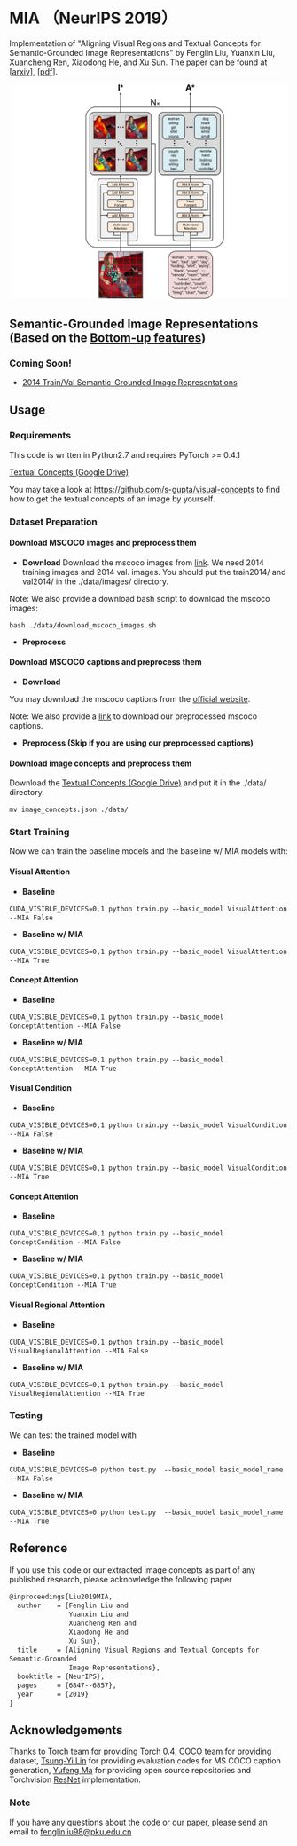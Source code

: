 # MIA （NeurIPS 2019）
Implementation of "Aligning Visual Regions and Textual Concepts for Semantic-Grounded Image Representations" by Fenglin Liu, Yuanxin Liu, Xuancheng Ren, Xiaodong He, and Xu Sun. The paper can be found at [[arxiv]](https://arxiv.org/abs/1905.06139),  [[pdf]](https://papers.nips.cc/paper/8909-aligning-visual-regions-and-textual-concepts-for-semantic-grounded-image-representations.pdf).

![Image text](https://github.com/fenglinliu98/MIA/blob/master/model.png)

## Semantic-Grounded Image Representations (Based on the  [Bottom-up features](https://github.com/peteanderson80/bottom-up-attention))
###  Coming Soon!
*  [2014 Train/Val Semantic-Grounded Image Representations](https://github.com/fenglinliu98/MIA)


## Usage

### Requirements
This code is written in Python2.7 and requires PyTorch >= 0.4.1

 [Textual Concepts (Google Drive)](https://drive.google.com/open?id=1jpSZbLXD1Ev3OC2t_NFFvxYo40UcnV7Q)
 
You may take a look at https://github.com/s-gupta/visual-concepts to find how to get the textual concepts of an image by yourself.

### Dataset Preparation
#### Download MSCOCO images and preprocess them
* **Download**
Download the mscoco images from  [link](http://mscoco.org/dataset/#download). We need 2014 training images and 2014 val. images. You should put the train2014/ and val2014/ in the ./data/images/ directory.

Note: We also provide a download bash script to download the mscoco images:
```
bash ./data/download_mscoco_images.sh
```

* **Preprocess**


#### Download MSCOCO captions and preprocess them
* **Download**

You may download the mscoco captions from the [official website](http://mscoco.org/dataset/#download).

Note: We also provide a [link](https://github.com/fenglinliu98/MIA) to download our preprocessed mscoco captions.

* **Preprocess (Skip if you are using our preprocessed captions)**

#### Download image concepts and preprocess them
Download the [Textual Concepts (Google Drive)](https://drive.google.com/open?id=1jpSZbLXD1Ev3OC2t_NFFvxYo40UcnV7Q) and put it in the ./data/ directory.
```
mv image_concepts.json ./data/
```

### Start Training
Now we can train the baseline models and the baseline w/ MIA models with: 

#### Visual Attention
* **Baseline**
```
CUDA_VISIBLE_DEVICES=0,1 python train.py --basic_model VisualAttention --MIA False
```
* **Baseline w/ MIA**
```
CUDA_VISIBLE_DEVICES=0,1 python train.py --basic_model VisualAttention --MIA True
```

#### Concept Attention
* **Baseline**
```
CUDA_VISIBLE_DEVICES=0,1 python train.py --basic_model ConceptAttention --MIA False
```
* **Baseline w/ MIA**
```
CUDA_VISIBLE_DEVICES=0,1 python train.py --basic_model ConceptAttention --MIA True
```

#### Visual Condition
* **Baseline**
```
CUDA_VISIBLE_DEVICES=0,1 python train.py --basic_model VisualCondition --MIA False
```
* **Baseline w/ MIA**
```
CUDA_VISIBLE_DEVICES=0,1 python train.py --basic_model VisualCondition --MIA True
```

#### Concept Attention
* **Baseline**
```
CUDA_VISIBLE_DEVICES=0,1 python train.py --basic_model ConceptCondition --MIA False
```
* **Baseline w/ MIA**
```
CUDA_VISIBLE_DEVICES=0,1 python train.py --basic_model ConceptCondition --MIA True
```

#### Visual Regional Attention
* **Baseline**
```
CUDA_VISIBLE_DEVICES=0,1 python train.py --basic_model VisualRegionalAttention --MIA False
```
* **Baseline w/ MIA**
```
CUDA_VISIBLE_DEVICES=0,1 python train.py --basic_model VisualRegionalAttention --MIA True
```

### Testing
We can test the trained model with 
* **Baseline**
```
CUDA_VISIBLE_DEVICES=0 python test.py  --basic_model basic_model_name --MIA False
```
* **Baseline w/ MIA**
```
CUDA_VISIBLE_DEVICES=0 python test.py  --basic_model basic_model_name --MIA True
```

## Reference
If you use this code or our extracted image concepts as part of any published research, please acknowledge the following paper
```
@inproceedings{Liu2019MIA,
  author    = {Fenglin Liu and
               Yuanxin Liu and
               Xuancheng Ren and
               Xiaodong He and
               Xu Sun},
  title     = {Aligning Visual Regions and Textual Concepts for Semantic-Grounded
               Image Representations},
  booktitle = {NeurIPS},
  pages     = {6847--6857},
  year      = {2019}
}
```

## Acknowledgements

Thanks to [Torch](http://torch.ch/) team for providing Torch 0.4, [COCO](http://cocodataset.org/) team for providing dataset, [Tsung-Yi Lin](https://github.com/tylin/coco-caption) for providing evaluation codes for MS COCO caption generation, [Yufeng Ma](https://github.com/yufengm) for providing open source repositories and Torchvision [ResNet](https://github.com/pytorch/vision) implementation. 

### Note
If you have any questions about the code or our paper, please send an email to fenglinliu98@pku.edu.cn


